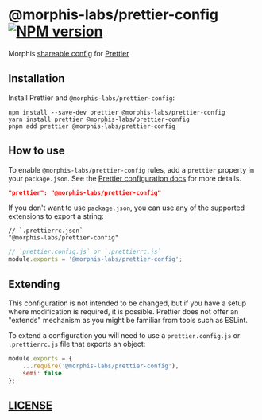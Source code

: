 # @morphis-labs/prettier-config [![NPM version](https://img.shields.io/npm/v/@morphis-labs/prettier-config.svg)](https://www.npmjs.com/package/@morphis-labs/prettier-config)

Morphis [shareable config](https://prettier.io/docs/en/configuration.html#sharing-configurations) for [Prettier](https://prettier.io/)

## Installation

Install Prettier and `@morphis-labs/prettier-config`:

```
npm install --save-dev prettier @morphis-labs/prettier-config
yarn install prettier @morphis-labs/prettier-config
pnpm add prettier @morphis-labs/prettier-config
```


## How to use
To enable `@morphis-labs/prettier-config` rules, add a `prettier` property in your `package.json`. See the [Prettier configuration docs](https://prettier.io/docs/en/configuration.html) for more details.

```json
"prettier": "@morphis-labs/prettier-config"
```

If you don't want to use `package.json`, you can use any of the supported extensions to export a string:

```jsonc
// `.prettierrc.json`
"@morphis-labs/prettier-config"
```

```javascript
// `prettier.config.js` or `.prettierrc.js`
module.exports = '@morphis-labs/prettier-config';
```

## Extending

This configuration is not intended to be changed, but if you have a setup where modification is required, it is possible. Prettier does not offer an "extends" mechanism as you might be familiar from tools such as ESLint.

To extend a configuration you will need to use a `prettier.config.js` or `.prettierrc.js` file that exports an object:

```javascript
module.exports = {
    ...require('@morphis-labs/prettier-config'),
    semi: false
};
```

## [LICENSE](LICENSE)
